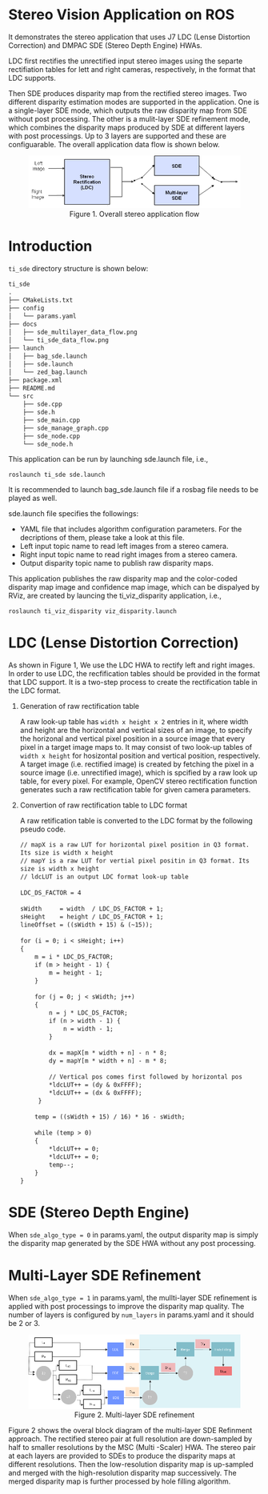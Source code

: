 Stereo Vision Application on ROS
================================

It demonstrates the stereo application that uses J7 LDC (Lense Distortion Correction) and DMPAC SDE (Stereo Depth Engine) HWAs. 

LDC first rectifies the unrectified input stereo images using the separte rectifiation tables for lett and right cameras, respectively, in the format that LDC supports. 

Then SDE produces disparity map from the rectified stereo images. Two different disparity estimation modes are supported in the application. One is a single-layer SDE mode, which outputs the raw disparity map from SDE without post processing. The other is a mulit-layer SDE refinement mode, which combines the disparity maps produced by SDE at different layers with post processings. Up to 3 layers are supported and these are configuarable.  The overall application data flow is shown below.

<figure class="image">
  <center><img src="./docs/ti_sde_data_flow.png"></center>
  <figcaption> <center>Figure 1. Overall stereo application flow </center></figcaption>
</figure>

# Introduction

`ti_sde` directory structure is shown below:
```
ti_sde
.
├── CMakeLists.txt
├── config
│   └── params.yaml
├── docs
│   ├── sde_multilayer_data_flow.png
│   └── ti_sde_data_flow.png
├── launch
│   ├── bag_sde.launch
│   ├── sde.launch
│   └── zed_bag.launch
├── package.xml
├── README.md
└── src
    ├── sde.cpp
    ├── sde.h
    ├── sde_main.cpp
    ├── sde_manage_graph.cpp
    ├── sde_node.cpp
    └── sde_node.h
```

This application can be run by launching sde.launch file, i.e.,
```
roslaunch ti_sde sde.launch
```
It is recommended to launch bag_sde.launch file if a rosbag file needs to be played as well.

sde.launch file specifies the followings:
* YAML file that includes algorithm configuration parameters. For the decriptions of them, please take a look at this file.
* Left input topic name to read left images from a stereo camera.
* Right input topic name to read right images from a stereo camera.
* Output disparity topic name to publish raw disparity maps.

This application publishes the raw disparity map and the color-coded disparity map image and confidence map image, which can be dispalyed by RViz, are created by launcing the ti_viz_disparity application, i.e.,
```
roslaunch ti_viz_disparity viz_disparity.launch
```

# LDC (Lense Distortion Correction)

As shown in Figure 1, We use the LDC HWA to rectify left and right images. In order to use LDC, the recfification tables should be provided in the format that LDC support. It is a two-step process to create the rectification table in the LDC format.

1. Generation of raw rectification table

    A raw look-up table has `width x height x 2` entries in it, where width and height are the horizontal and vertical sizes of an image, to specify the horizonal and vertical pixel position in a source image that every pixel in a target image maps to. It may consist of two look-up tables of `width x height` for hosizontal position and vertical position, respectively. A target image (i.e. rectified image) is created by fetching the pixel in a source image (i.e. unrectified image), which is spcified by a raw look up table, for every pixel. For example, OpenCV stereo rectification function generates such a raw rectification table for given camera parameters.

2. Convertion of raw rectification table to LDC format

    A raw retification table is converted to the LDC format by the following pseudo code.

    ```
    // mapX is a raw LUT for horizontal pixel position in Q3 format. Its size is width x height
    // mapY is a raw LUT for vertial pixel positin in Q3 format. Its size is width x height
    // ldcLUT is an output LDC format look-up table

    LDC_DS_FACTOR = 4

    sWidth     = width  / LDC_DS_FACTOR + 1;
    sHeight    = height / LDC_DS_FACTOR + 1;
    lineOffset = ((sWidth + 15) & (~15));

    for (i = 0; i < sHeight; i++)
    {
        m = i * LDC_DS_FACTOR;
        if (m > height - 1) {
            m = height - 1;
        }

        for (j = 0; j < sWidth; j++)
        {
            n = j * LDC_DS_FACTOR;
            if (n > width - 1) {
                n = width - 1;
            }

            dx = mapX[m * width + n] - n * 8;
            dy = mapY[m * width + n] - m * 8;

            // Vertical pos comes first followed by horizontal pos
            *ldcLUT++ = (dy & 0xFFFF);
            *ldcLUT++ = (dx & 0xFFFF);
         }

        temp = ((sWidth + 15) / 16) * 16 - sWidth;

        while (temp > 0)
        {
            *ldcLUT++ = 0;
            *ldcLUT++ = 0;
            temp--;
        }
    }
    ```


# SDE (Stereo Depth Engine)

When `sde_algo_type = 0` in params.yaml, the output disparity map is simply the disparity map generated by the SDE HWA without any post processing.

# Multi-Layer SDE Refinement

When `sde_algo_type = 1` in params.yaml, the mullti-layer SDE refinement is applied with post processings to improve the disparity map quality. The number of layers is configured by `num_layers` in params.yaml and it should be 2 or 3. 

<figure class="image">
  <center><img src="./docs/sde_multilayer_data_flow.png"></center>
  <figcaption> <center>Figure 2. Multi-layer SDE refinement </center></figcaption>
</figure>

Figure 2 shows the overal block diagram of the multi-layer SDE Refinment approach. The rectified stereo pair at full resolution are down-sampled by half to smaller resolutions by the MSC (Multi -Scaler) HWA. The stereo pair at each layers are provided to SDEs to produce the disparity maps at different resolutions. Then the low-resolution disparity map is up-sampled and merged with the high-resolution disparity map successively. The merged disparity map is further processed by hole filling algorithm.
